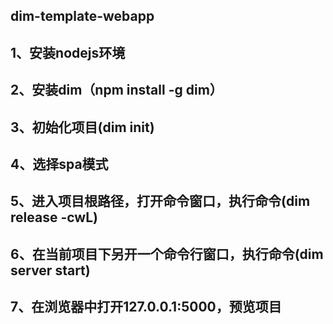 dim-template-webapp
-------------
1、安装nodejs环境
-------------
2、安装dim（npm install -g dim）
-------------
3、初始化项目(dim init)
-------------
4、选择spa模式
-------------
5、进入项目根路径，打开命令窗口，执行命令(dim release -cwL)
-------------
6、在当前项目下另开一个命令行窗口，执行命令(dim server start)
-------------
7、在浏览器中打开127.0.0.1:5000，预览项目
-------------
